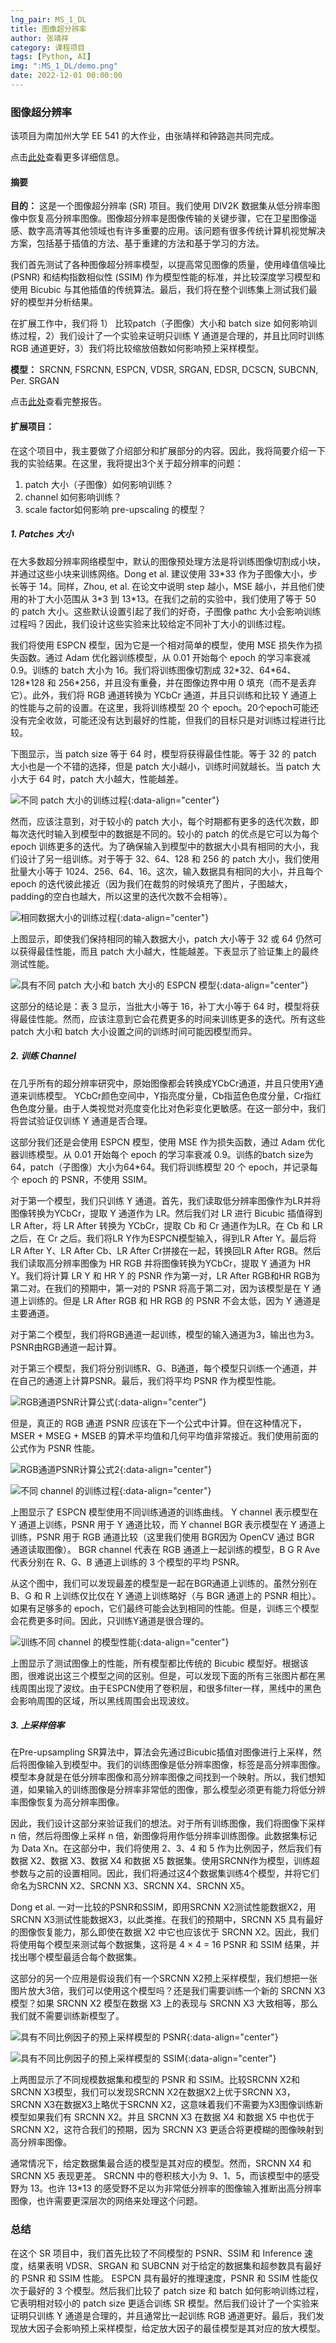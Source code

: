 ```yaml
---
lng_pair: MS_1_DL
title: 图像超分辨率
author: 张靖祥
category: 课程项目
tags: [Python, AI]
img: ":MS_1_DL/demo.png"
date: 2022-12-01 00:00:00
---
```



### 图像超分辨率

该项目为南加州大学 EE 541 的大作业，由张靖祥和钟路迦共同完成。

点击[此处](https://github.com/Jingxiang-Zhang/ImageSuperResolution)查看更多详细信息。

#### 摘要

**目的：** 这是一个图像超分辨率 (SR) 项目。我们使用 DIV2K 数据集从低分辨率图像中恢复高分辨率图像。图像超分辨率是图像传输的关键步骤，它在卫星图像遥感、数字高清等其他领域也有许多重要的应用。该问题有很多传统计算机视觉解决方案，包括基于插值的方法、基于重建的方法和基于学习的方法。

<!-- outline-start -->我们首先测试了各种图像超分辨率模型，以提高常见图像的质量，使用峰值信噪比 (PSNR) 和结构指数相似性 (SSIM) 作为模型性能的标准，并比较深度学习模型和使用 Bicubic 与其他插值的传统算法。最后，我们将在整个训练集上测试我们最好的模型并分析结果。<!-- outline-end -->

在扩展工作中，我们将 1） 比较patch（子图像）大小和 batch size 如何影响训练过程，2）我们设计了一个实验来证明只训练 Y 通道是合理的，并且比同时训练 RGB 通道更好，3）我们将比较缩放倍数如何影响预上采样模型。

**模型：** SRCNN, FSRCNN, ESPCN, VDSR, SRGAN, EDSR, DCSCN, SUBCNN, Per. SRGAN

点击[此处](https://github.com/Jingxiang-Zhang/ImageSuperResolution/blob/main/EE541-final%20project%20report.pdf)查看完整报告。

#### 扩展项目：

在这个项目中，我主要做了介绍部分和扩展部分的内容。因此，我将简要介绍一下我的实验结果。在这里，我将提出3个关于超分辨率的问题：

1. patch 大小（子图像）如何影响训练？
2. channel 如何影响训练？
3. scale factor如何影响 pre-upscaling 的模型？

##### 1. Patches 大小

在大多数超分辨率网络模型中，默认的图像预处理方法是将训练图像切割成小块，并通过这些小块来训练网络。Dong et al. 建议使用 33\*33 作为子图像大小，步长等于 14。同样，Zhou, et al. 在论文中说明 step 越小，MSE 越小，并且他们使用的补丁大小范围从 3\*3 到 13\*13。在我们之前的实验中，我们使用了等于 50 的 patch 大小。这些默认设置引起了我们的好奇，子图像 pathc 大小会影响训练过程吗？因此，我们设计这些实验来比较给定不同补丁大小的训练过程。

我们将使用 ESPCN 模型，因为它是一个相对简单的模型，使用 MSE 损失作为损失函数。通过 Adam 优化器训练模型，从 0.01 开始每个 epoch 的学习率衰减 0.9。训练的 batch 大小为 16。我们将训练图像切割成 32\*32、64\*64、128\*128 和 256\*256，并且没有重叠，并在图像边界中用 0 填充（而不是丢弃它）。此外，我们将 RGB 通道转换为 YCbCr 通道，并且只训练和比较 Y 通道上的性能与之前的设置。在这里，我将训练模型 20 个 epoch。20个epoch可能还没有完全收敛，可能还没有达到最好的性能，但我们的目标只是对训练过程进行比较。

下图显示，当 patch size 等于 64 时，模型将获得最佳性能。等于 32 的 patch 大小也是一个不错的选择，但是 patch 大小越小，训练时间就越长。当 patch 大小大于 64 时，patch 大小越大，性能越差。

![不同 patch 大小的训练过程](:MS_1_DL/1.1.png){:data-align="center"}

然而，应该注意到，对于较小的 patch 大小，每个时期都有更多的迭代次数，即每次迭代时输入到模型中的数据是不同的。较小的 patch 的优点是它可以为每个 epoch 训练更多的迭代。为了确保输入到模型中的数据大小具有相同的大小，我们设计了另一组训练。对于等于 32、64、128 和 256 的 patch 大小，我们使用批量大小等于 1024、256、64、16。这次，输入数据具有相同的大小，并且每个 epoch 的迭代彼此接近（因为我们在裁剪的时候填充了图片，子图越大，padding的空白也越大，所以这里的迭代次数不会相等）。

![相同数据大小的训练过程](:MS_1_DL/1.2.png){:data-align="center"}

上图显示，即使我们保持相同的输入数据大小，patch 大小等于 32 或 64 仍然可以获得最佳性能，而且 patch 大小越大，性能越差。下表显示了验证集上的最终测试性能。

![具有不同 patch 大小和 batch 大小的 ESPCN 模型](:MS_1_DL/1.2.png){:data-align="center"}

这部分的结论是：表 3 显示，当批大小等于 16，补丁大小等于 64 时，模型将获得最佳性能。然而，应该注意到它会花费更多的时间来训练更多的迭代。所有这些 patch 大小和 batch 大小设置之间的训练时间可能因模型而异。


##### 2. 训练 Channel

在几乎所有的超分辨率研究中，原始图像都会转换成YCbCr通道，并且只使用Y通道来训练模型。 YCbCr颜色空间中，Y指亮度分量，Cb指蓝色色度分量，Cr指红色色度分量。由于人类视觉对亮度变化比对色彩变化更敏感。在这一部分中，我们将尝试验证仅训练 Y 通道是否合理。

这部分我们还是会使用 ESPCN 模型，使用 MSE 作为损失函数，通过 Adam 优化器训练模型。从 0.01 开始每个 epoch 的学习率衰减 0.9。训练的batch size为64，patch（子图像）大小为64\*64。我们将训练模型 20 个 epoch，并记录每个 epoch 的 PSNR，不使用 SSIM。

对于第一个模型，我们只训练 Y 通道。首先，我们读取低分辨率图像作为LR并将图像转换为YCbCr，提取 Y 通道作为 LR。然后我们对 LR 进行 Bicubic 插值得到LR After，将 LR After 转换为 YCbCr，提取 Cb 和 Cr 通道作为LR。在 Cb 和 LR 之后，在 Cr 之后。我们将LR Y作为ESPCN模型输入，得到LR After Y。最后将LR After Y、LR After Cb、LR After Cr拼接在一起，转换回LR After RGB。然后我们读取高分辨率图像为 HR RGB 并将图像转换为YCbCr，提取 Y 通道为 HR  Y。我们将计算 LR Y 和 HR Y 的 PSNR 作为第一对，LR After RGB和HR RGB为第二对。在我们的预期中，第一对的 PSNR 将高于第二对，因为该模型是在 Y 通道上训练的。但是 LR After RGB 和 HR RGB 的 PSNR 不会太低，因为 Y 通道是主要通道。

对于第二个模型，我们将RGB通道一起训练，模型的输入通道为3，输出也为3。PSNR由RGB通道一起计算。

对于第三个模型，我们将分别训练R、G、B通道，每个模型只训练一个通道，并在自己的通道上计算PSNR。最后，我们将平均 PSNR 作为模型性能。

![RGB通道PSNR计算公式](:MS_1_DL/2.1.png){:data-align="center"}

但是，真正的 RGB 通道 PSNR 应该在下一个公式中计算。但在这种情况下，MSER + MSEG + MSEB 的算术平均值和几何平均值非常接近。我们使用前面的公式作为 PSNR 性能。

![RGB通道PSNR计算公式2](:MS_1_DL/2.2.png){:data-align="center"}

![不同 channel 的训练过程](:MS_1_DL/2.3.png){:data-align="center"}

上图显示了 ESPCN 模型使用不同训练通道的训练曲线。 Y channel 表示模型在 Y 通道上训练，PSNR 用于 Y 通道比较，而 Y channel BGR 表示模型在 Y 通道上训练，PSNR 用于 RGB 通道比较（这里我们使用 BGR因为 OpenCV 通过 BGR 通道读取图像）。 BGR channel 代表在 RGB 通道上一起训练的模型，B G R Ave 代表分别在 R、G、B 通道上训练的 3 个模型的平均 PSNR。

从这个图中，我们可以发现最差的模型是一起在BGR通道上训练的。虽然分别在 B、G 和 R 上训练仅比仅在 Y 通道上训练略好（与 BGR 通道上的 PSNR 相比）。如果有足够多的 epoch，它们最终可能会达到相同的性能。但是，训练三个模型会花费更多时间。因此，只训练Y通道是很合理的。

![训练不同 channel 的模型性能](:MS_1_DL/2.4.png){:data-align="center"}

上图显示了测试图像上的性能，所有模型都比传统的 Bicubic 模型好。根据该图，很难说出这三个模型之间的区别。但是，可以发现下面的所有三张图片都在黑线周围出现了波纹。由于ESPCN使用了卷积层，和很多filter一样，黑线中的黑色会影响周围的区域，所以黑线周围会出现波纹。



##### 3. 上采样倍率

在Pre-upsampling SR算法中，算法会先通过Bicubic插值对图像进行上采样，然后将图像输入到模型中。我们的训练图像是低分辨率图像，标签是高分辨率图像。模型本身就是在低分辨率图像和高分辨率图像之间找到一个映射。所以，我们想知道，如果输入的训练图像是分辨率非常低的图像，那么模型必须更有能力将低分辨率图像恢复为高分辨率图像。

因此，我们设计这部分来验证我们的想法。对于所有训练图像，我们将图像下采样 n 倍，然后将图像上采样 n 倍，新图像将用作低分辨率训练图像。此数据集标记为 Data Xn。在这部分中，我们将使用 2、3、4 和 5 作为比例因子，然后我们有数据 X2、数据 X3、数据 X4 和数据 X5 数据集。使用SRCNN作为模型，训练超参数与之前的设置相同。因此，我们将通过这4个数据集训练4个模型，并将它们命名为SRCNN X2、SRCNN X3、SRCNN X4、SRCNN X5。

Dong et al. 一对一比较的PSNR和SSIM，即用SRCNN X2测试性能数据X2，用SRCNN X3测试性能数据X3，以此类推。在我们的预期中，SRCNN X5 具有最好的图像恢复能力，那么即使在数据 X2 中它也应该优于 SRCNN X2。因此，我们将使用每个模型来测试每个数据集，这将是 4 × 4 = 16 PSNR 和 SSIM 结果，并找出哪个模型最适合每个数据集。

这部分的另一个应用是假设我们有一个SRCNN X2预上采样模型，我们想把一张图片放大3倍，我们可以使用这个模型吗？还是我们需要训练一个新的 SRCNN X3 模型？如果 SRCNN X2 模型在数据 X3 上的表现与 SRCNN X3 大致相等，那么我们就不需要训练新模型了。

![具有不同比例因子的预上采样模型的 PSNR](:MS_1_DL/3.1.png){:data-align="center"}

![具有不同比例因子的预上采样模型的 SSIM](:MS_1_DL/3.2.png){:data-align="center"}

上两图显示了不同规模数据集和模型的 PSNR 和 SSIM。比较SRCNN X2和SRCNN X3模型，我们可以发现SRCNN X2在数据X2上优于SRCNN X3，SRCNN X3在数据X3上略优于SRCNN X2，这意味着我们不需要为X3图像训练新模型如果我们有 SRCNN X2。并且 SRCNN X3 在数据 X4 和数据 X5 中也优于 SRCNN X2，这符合我们的预期，因为 SRCNN X3 更适合将更模糊的图像映射到高分辨率图像。

通常情况下，给定数据集最合适的模型是其对应的模型。然而，SRCNN X4 和 SRCNN X5 表现更差。 SRCNN 中的卷积核大小为 9、1、5，而该模型中的感受野为 13。也许 13*13 的感受野不足以为非常低分辨率的图像输入推断出高分辨率图像，也许需要更深层次的网络来处理这个问题。

### 总结

在这个 SR 项目中，我们首先比较了不同模型的 PSNR、SSIM 和 Inference 速度，结果表明 VDSR、SRGAN 和 SUBCNN 对于给定的数据集和超参数具有最好的 PSNR 和 SSIM 性能。 ESPCN 具有最好的推理速度，PSNR 和 SSIM 性能仅次于最好的 3 个模型。然后我们比较了 patch size 和 batch 如何影响训练过程，它表明相对较小的 patch size 更适合训练 SR 模型。然后我们设计了一个实验来证明只训练 Y 通道是合理的，并且通常比一起训练 RGB 通道更好。最后，我们发现放大因子会影响预上采样模型，给定放大因子的最佳模型是其对应的放大模型。
